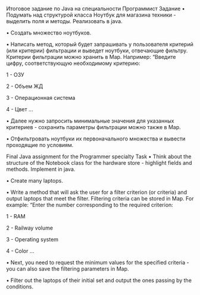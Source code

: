 Итоговое задание по Java на специальности Программист
Задание
• Подумать над структурой класса Ноутбук для магазина техники - выделить поля и методы. Реализовать в java.

• Создать множество ноутбуков.

• Написать метод, который будет запрашивать у пользователя критерий (или критерии) фильтрации и выведет ноутбуки, отвечающие фильтру. Критерии фильтрации можно хранить в Map. Например: “Введите цифру, соответствующую необходимому критерию:

1 - ОЗУ

2 - Объем ЖД

3 - Операционная система

4 - Цвет …

• Далее нужно запросить минимальные значения для указанных критериев - сохранить параметры фильтрации можно также в Map.

• Отфильтровать ноутбуки их первоначального множества и вывести проходящие по условиям.

Final Java assignment for the Programmer specialty
Task
• Think about the structure of the Notebook class for the hardware store - highlight fields and methods. Implement in java.

• Create many laptops.

• Write a method that will ask the user for a filter criterion (or criteria) and output laptops that meet the filter. Filtering criteria can be stored in Map. For example: “Enter the number corresponding to the required criterion:

1 - RAM

2 - Railway volume

3 - Operating system

4 - Color …

• Next, you need to request the minimum values for the specified criteria - you can also save the filtering parameters in Map.

• Filter out the laptops of their initial set and output the ones passing by the conditions.
